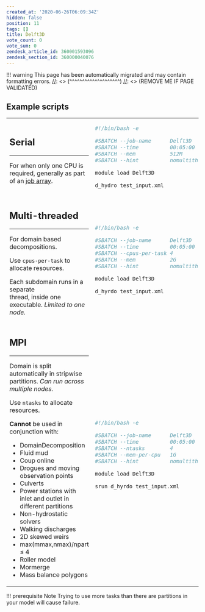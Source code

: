 ```yaml
---
created_at: '2020-06-26T06:09:34Z'
hidden: false
position: 11
tags: []
title: Delft3D
vote_count: 0
vote_sum: 0
zendesk_article_id: 360001593096
zendesk_section_id: 360000040076
---
```




[//]: <> (REMOVE ME IF PAGE VALIDATED)
[//]: <> (vvvvvvvvvvvvvvvvvvvv)
!!! warning
    This page has been automatically migrated and may contain formatting errors.
[//]: <> (^^^^^^^^^^^^^^^^^^^^)
[//]: <> (REMOVE ME IF PAGE VALIDATED)

## Example scripts

<table>
<colgroup>
<col style="width: 50%" />
<col style="width: 50%" />
</colgroup>
<tbody>
<tr class="odd">
<td style="width: 506px"><h2 id="serial">Serial</h2>
<hr />
<p>For when only <span>one CPU is required</span>, generally as part of
an <a
href="https://support.nesi.org.nz/hc/en-gb/articles/360000690275-Parallel-Execution#t_array">job
array</a>.</p></td>
<td style="width: 163px"><div class="sourceCode" id="cb1"><pre
class="sourceCode bash"><code class="sourceCode bash"><span id="cb1-1"><a href="#cb1-1" aria-hidden="true" tabindex="-1"></a><span class="co">#!/bin/bash -e</span></span>
<span id="cb1-2"><a href="#cb1-2" aria-hidden="true" tabindex="-1"></a></span>
<span id="cb1-3"><a href="#cb1-3" aria-hidden="true" tabindex="-1"></a><span class="co">#SBATCH --job-name      Delft3D</span></span>
<span id="cb1-4"><a href="#cb1-4" aria-hidden="true" tabindex="-1"></a><span class="co">#SBATCH --time          00:05:00       # Walltime</span></span>
<span id="cb1-5"><a href="#cb1-5" aria-hidden="true" tabindex="-1"></a><span class="co">#SBATCH --mem           512M           # Total Memory</span></span>
<span id="cb1-6"><a href="#cb1-6" aria-hidden="true" tabindex="-1"></a><span class="co">#SBATCH --hint          nomultithread  # Hyperthreading disabled</span></span>
<span id="cb1-7"><a href="#cb1-7" aria-hidden="true" tabindex="-1"></a></span>
<span id="cb1-8"><a href="#cb1-8" aria-hidden="true" tabindex="-1"></a><span class="ex">module</span> load Delft3D</span>
<span id="cb1-9"><a href="#cb1-9" aria-hidden="true" tabindex="-1"></a></span>
<span id="cb1-10"><a href="#cb1-10" aria-hidden="true" tabindex="-1"></a><span class="ex">d_hydro</span> test_input.xml</span></code></pre></div></td>
</tr>
<tr class="even">
<td style="width: 506px"><h2 id="multi-threaded">Multi-threaded </h2>
<hr />
<p><span>For domain based decompositions.</span></p>
<p><span>Use <code class="sl">cpus-per-task</code> to allocate
resources.</span></p>
<p>Each subdomain runs in a separate<br />
thread, inside <span>one executable</span>. <em>Limited to <span>one
node</span>.</em></p></td>
<td style="width: 163px"><div class="sourceCode" id="cb2"><pre
class="sourceCode bash"><code class="sourceCode bash"><span id="cb2-1"><a href="#cb2-1" aria-hidden="true" tabindex="-1"></a><span class="co">#!/bin/bash -e</span></span>
<span id="cb2-2"><a href="#cb2-2" aria-hidden="true" tabindex="-1"></a></span>
<span id="cb2-3"><a href="#cb2-3" aria-hidden="true" tabindex="-1"></a><span class="co">#SBATCH --job-name      Delft3D </span></span>
<span id="cb2-4"><a href="#cb2-4" aria-hidden="true" tabindex="-1"></a><span class="co">#SBATCH --time          00:05:00       # Walltime</span></span>
<span id="cb2-5"><a href="#cb2-5" aria-hidden="true" tabindex="-1"></a><span class="co">#SBATCH --cpus-per-task 4              </span></span>
<span id="cb2-6"><a href="#cb2-6" aria-hidden="true" tabindex="-1"></a><span class="co">#SBATCH --mem           2G             # Total Memory</span></span>
<span id="cb2-7"><a href="#cb2-7" aria-hidden="true" tabindex="-1"></a><span class="co">#SBATCH --hint          nomultithread  # Hyperthreading disabled</span></span>
<span id="cb2-8"><a href="#cb2-8" aria-hidden="true" tabindex="-1"></a></span>
<span id="cb2-9"><a href="#cb2-9" aria-hidden="true" tabindex="-1"></a><span class="ex">module</span> load Delft3D</span>
<span id="cb2-10"><a href="#cb2-10" aria-hidden="true" tabindex="-1"></a></span>
<span id="cb2-11"><a href="#cb2-11" aria-hidden="true" tabindex="-1"></a><span class="ex">d_hyrdo test_input.xml</span></span></code></pre></div></td>
</tr>
<tr class="odd">
<td style="width: 506px"><h2 id="mpi">MPI</h2>
<hr />
<p>Domain is split automatically in stripwise partitions. <em>Can run
across multiple nodes.</em></p>
<p>Use <code class="sl">ntasks</code> to allocate resources.</p>
<p><strong>Cannot</strong> be used in conjunction with:</p>
<ul>
<li>DomainDecomposition</li>
<li>Fluid mud</li>
<li>Coup online</li>
<li>Drogues and moving observation points</li>
<li>Culverts</li>
<li>Power stations with inlet and outlet in different partitions</li>
<li>Non-hydrostatic solvers</li>
<li>Walking discharges</li>
<li><span>2D skewed weirs</span></li>
<li>max(mmax,nmax)/npart ≤ 4</li>
<li>Roller model</li>
<li>Mormerge</li>
<li>Mass balance polygons</li>
</ul></td>
<td style="width: 163px"><div class="sourceCode" id="cb3"><pre
class="sourceCode bash"><code class="sourceCode bash"><span id="cb3-1"><a href="#cb3-1" aria-hidden="true" tabindex="-1"></a><span class="co">#!/bin/bash -e</span></span>
<span id="cb3-2"><a href="#cb3-2" aria-hidden="true" tabindex="-1"></a></span>
<span id="cb3-3"><a href="#cb3-3" aria-hidden="true" tabindex="-1"></a><span class="co">#SBATCH --job-name      Delft3D </span></span>
<span id="cb3-4"><a href="#cb3-4" aria-hidden="true" tabindex="-1"></a><span class="co">#SBATCH --time          00:05:00       # Walltime</span></span>
<span id="cb3-5"><a href="#cb3-5" aria-hidden="true" tabindex="-1"></a><span class="co">#SBATCH --ntasks        4              </span></span>
<span id="cb3-6"><a href="#cb3-6" aria-hidden="true" tabindex="-1"></a><span class="co">#SBATCH --mem-per-cpu   1G             </span></span>
<span id="cb3-7"><a href="#cb3-7" aria-hidden="true" tabindex="-1"></a><span class="co">#SBATCH --hint          nomultithread  # Hyperthreading disabled</span></span>
<span id="cb3-8"><a href="#cb3-8" aria-hidden="true" tabindex="-1"></a></span>
<span id="cb3-9"><a href="#cb3-9" aria-hidden="true" tabindex="-1"></a><span class="ex">module</span> load Delft3D</span>
<span id="cb3-10"><a href="#cb3-10" aria-hidden="true" tabindex="-1"></a></span>
<span id="cb3-11"><a href="#cb3-11" aria-hidden="true" tabindex="-1"></a><span class="ex">srun d_hyrdo test_input.xml</span></span></code></pre></div></td>
</tr>
</tbody>
</table>
!!! prerequisite Note
Trying to use more tasks than there are partitions in your model will
cause failure.